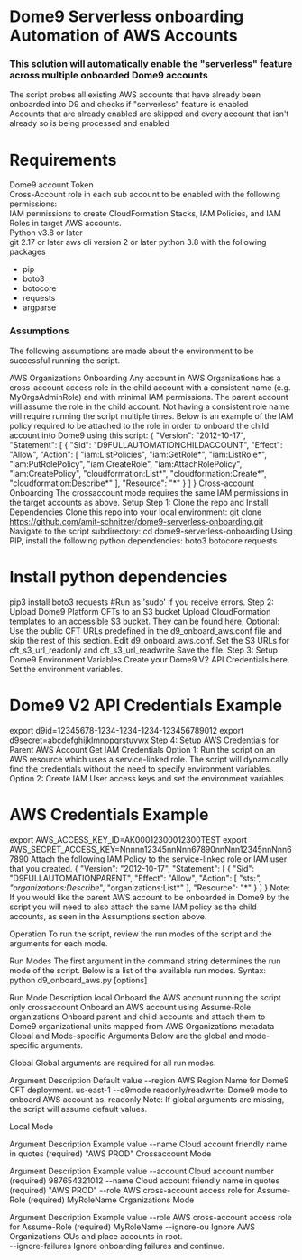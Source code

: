 # Dome9 Serverless onboarding Automation of AWS Accounts 
### This solution will automatically enable the "serverless" feature across multiple onboarded Dome9 accounts

The script probes all existing AWS accounts that have already been onboarded into D9 and checks if "serverless" feature is enabled   
Accounts that are already enabled are skipped and every account that isn't already so is being processed and enabled  

# Requirements  
Dome9 account Token  
Cross-Account role in each sub account to be enabled with the following permissions:  
    IAM permissions to create CloudFormation Stacks, IAM Policies, and IAM Roles in target AWS accounts.  
Python v3.8 or later  
git  2.17 or later
aws cli version 2 or later 
python 3.8 with the following packages  
  - pip  
  - boto3
  - botocore
  - requests
  - argparse

### Assumptions
The following assumptions are made about the environment to be successful running the script.

AWS Organizations Onboarding
Any account in AWS Organizations has a cross-account access role in the child account with a consistent name (e.g. MyOrgsAdminRole) and with minimal IAM permissions. The parent account will assume the role in the child account. Not having a consistent role name will require running the script multiple times. Below is an example of the IAM policy required to be attached to the role in order to onboard the child account into Dome9 using this script:
{
    "Version": "2012-10-17",
    "Statement": [
        {
            "Sid": "D9FULLAUTOMATIONCHILDACCOUNT",
            "Effect": "Allow",
            "Action": [
                "iam:ListPolicies",
                "iam:GetRole*",
                "iam:ListRole*",
                "iam:PutRolePolicy",
                "iam:CreateRole",
                "iam:AttachRolePolicy",
                "iam:CreatePolicy",
                "cloudformation:List*",
                "cloudformation:Create*",
                "cloudformation:Describe*"
            ],
            "Resource": "*"
        }
    ]
}
Cross-account Onboarding
The crossaccount mode requires the same IAM permissions in the target accounts as above.
Setup
Step 1: Clone the repo and Install Dependencies
Clone this repo into your local environment:
git clone https://github.com/amit-schnitzer/dome9-serverless-onboarding.git
Navigate to the script subdirectory:
cd dome9-serverless-onboarding
Using PIP, install the following python dependencies:
boto3
botocore
requests
# Install python dependencies
pip3 install boto3 requests #Run as 'sudo' if you receive errors.
Step 2: Upload Dome9 Platform CFTs to an S3 bucket
Upload CloudFormation templates to an accessible S3 bucket. They can be found here. Optional: Use the public CFT URLs predefined in the d9_onboard_aws.conf file and skip the rest of this section.
Edit d9_onboard_aws.conf.
Set the S3 URLs for cft_s3_url_readonly and cft_s3_url_readwrite
Save the file.
Step 3: Setup Dome9 Environment Variables
Create your Dome9 V2 API Credentials here.
Set the environment variables.
# Dome9 V2 API Credentials Example
export d9id=12345678-1234-1234-1234-123456789012
export d9secret=abcdefghijklmnopqrstuvwx
Step 4: Setup AWS Credentials for Parent AWS Account
Get IAM Credentials
Option 1: Run the script on an AWS resource which uses a service-linked role. The script will dynamically find the credentials without the need to specify environment variables.
Option 2: Create IAM User access keys and set the environment variables.
  # AWS Credentials Example
  export AWS_ACCESS_KEY_ID=AK00012300012300TEST
  export AWS_SECRET_ACCESS_KEY=Nnnnn12345nnNnn67890nnNnn12345nnNnn67890
Attach the following IAM Policy to the service-linked role or IAM user that you created.
{
    "Version": "2012-10-17",
    "Statement": [
        {
            "Sid": "D9FULLAUTOMATIONPARENT",
            "Effect": "Allow",
            "Action": [
                "sts:*",
                "organizations:Describe*",
                "organizations:List*"
            ],
            "Resource": "*"
        }
    ]
}
Note: If you would like the parent AWS account to be onboarded in Dome9 by the script you will need to also attach the same IAM policy as the child accounts, as seen in the Assumptions section above.

Operation
To run the script, review the run modes of the script and the arguments for each mode.

Run Modes
The first argument in the command string determines the run mode of the script. Below is a list of the available run modes. Syntax: python d9_onboard_aws.py <mode> [options]

Run Mode	Description
local	Onboard the AWS account running the script only
crossaccount	Onboard an AWS account using Assume-Role
organizations	Onboard parent and child accounts and attach them to Dome9 organizational units mapped from AWS Organizations metadata
Global and Mode-specific Arguments
Below are the global and mode-specific arguments.

Global Global arguments are required for all run modes.

Argument	Description	Default value
--region	AWS Region Name for Dome9 CFT deployment.	us-east-1
--d9mode	readonly/readwrite: Dome9 mode to onboard AWS account as.	readonly
Note: If global arguments are missing, the script will assume default values.

Local Mode

Argument	Description	Example value
--name	Cloud account friendly name in quotes (required)	"AWS PROD"
Crossaccount Mode

Argument	Description	Example value
--account	Cloud account number (required)	987654321012
--name	Cloud account friendly name in quotes (required)	"AWS PROD"
--role	AWS cross-account access role for Assume-Role (required)	MyRoleName
Organizations Mode

Argument	Description	Example value
--role	AWS cross-account access role for Assume-Role (required)	MyRoleName
--ignore-ou	Ignore AWS Organizations OUs and place accounts in root.	
--ignore-failures	Ignore onboarding failures and continue.
